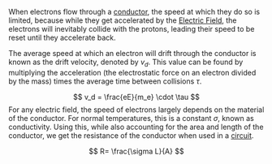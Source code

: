When electrons flow through a [conductor](Conductors.md), the speed at which they do so is limited, because while they get accelerated by the [Electric Field](electric%20field.md), the electrons will inevitably collide with the protons, leading their speed to be reset until they accelerate back. 

The average speed at which an electron will drift through the conductor is known as the drift velocity, denoted by $v_d$. This value can be found by multiplying the acceleration (the electrostatic force on an electron divided by the mass) times the average time between collisions $\tau$. 

$$
v_d = \frac{eE}{m_e} \cdot \tau
$$
For any electric field, the speed of electrons largely depends on the material of the conductor. For normal temperatures, this is a constant $\sigma$, known as conductivity. Using this, while also accounting for the area and length of the conductor, we get the resistance of the conductor when used in a [circuit](Circuits.md). 

$$
R= \frac{\sigma L}{A}
$$

